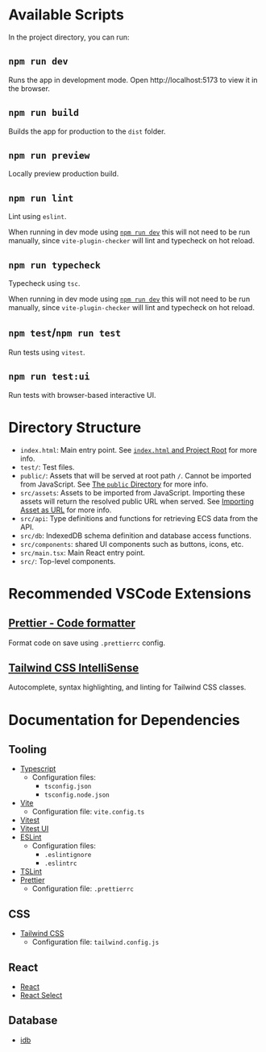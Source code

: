 # Available Scripts

In the project directory, you can run:

## `npm run dev`

Runs the app in development mode. Open http://localhost:5173 to view it in the browser.

## `npm run build`

Builds the app for production to the `dist` folder.

## `npm run preview`

Locally preview production build.

## `npm run lint`

Lint using `eslint`.

When running in dev mode using [`npm run dev`](#npm-run-dev) this will not need to be run manually, since `vite-plugin-checker` will lint and typecheck on hot reload.

## `npm run typecheck`

Typecheck using `tsc`.

When running in dev mode using [`npm run dev`](#npm-run-dev) this will not need to be run manually, since `vite-plugin-checker` will lint and typecheck on hot reload.

## `npm test`/`npm run test`

Run tests using `vitest`.

## `npm run test:ui`

Run tests with browser-based interactive UI.

# Directory Structure

- `index.html`: Main entry point. See [`index.html` and Project Root](https://vitejs.dev/guide/#index-html-and-project-root) for more info.
- `test/`: Test files.
- `public/`: Assets that will be served at root path `/`. Cannot be imported from JavaScript. See [The `public` Directory](https://vitejs.dev/guide/assets.html#the-public-directory) for more info.
- `src/assets`: Assets to be imported from JavaScript. Importing these assets will return the resolved public URL when served. See [Importing Asset as URL](https://vitejs.dev/guide/assets.html#importing-asset-as-url) for more info.
- `src/api`: Type definitions and functions for retrieving ECS data from the API.
- `src/db`: IndexedDB schema definition and database access functions.
- `src/components`: shared UI components such as buttons, icons, etc.
- `src/main.tsx`: Main React entry point.
- `src/`: Top-level components.

# Recommended VSCode Extensions

## [Prettier - Code formatter](https://marketplace.visualstudio.com/items?itemName=esbenp.prettier-vscode)

Format code on save using `.prettierrc` config.

## [Tailwind CSS IntelliSense](https://marketplace.visualstudio.com/items?itemName=bradlc.vscode-tailwindcss)

Autocomplete, syntax highlighting, and linting for Tailwind CSS classes.

# Documentation for Dependencies

## Tooling

- [Typescript](https://www.typescriptlang.org/docs/)
  - Configuration files:
    - `tsconfig.json`
    - `tsconfig.node.json`
- [Vite](https://vitejs.dev/guide/)
  - Configuration file: `vite.config.ts`
- [Vitest](https://vitest.dev/guide/)
- [Vitest UI](https://vitest.dev/guide/ui.html)
- [ESLint](https://eslint.org/docs/latest/)
  - Configuration files:
    - `.eslintignore`
    - `.eslintrc`
- [TSLint](https://palantir.github.io/tslint/rules/)
- [Prettier](https://prettier.io/docs/en/index.html)
  - Configuration file: `.prettierrc`

## CSS

- [Tailwind CSS](https://tailwindcss.com/docs/installation)
  - Configuration file: `tailwind.config.js`

## React

- [React](https://react.dev/reference/react)
- [React Select](https://react-select.com/home)

## Database

- [idb](https://github.com/jakearchibald/idb)

